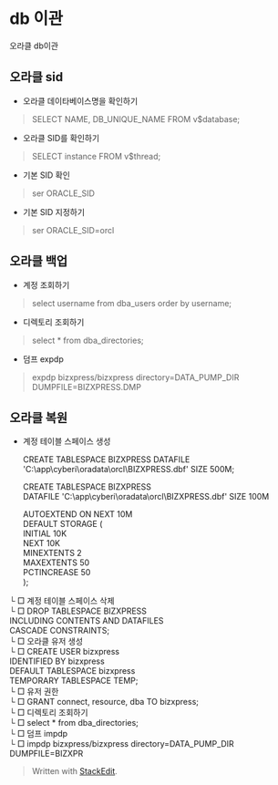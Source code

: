 

# db 이관

오라클 db이관

## 오라클 sid

 - 오라클 데이타베이스명을 확인하기
> SELECT NAME, DB_UNIQUE_NAME FROM v$database;

   
- 오라클 SID를 확인하기
   
> SELECT instance FROM v$thread;
   
- 기본 SID 확인
   
> ser ORACLE_SID
   
- 기본 SID 지정하기
   
> ser ORACLE_SID=orcl

## 오라클 백업

- 계정 조회하기  
> select username from dba_users order by username;  
- 디렉토리 조회하기  
> select * from dba_directories;  
- 덤프 expdp  
> expdp bizxpress/bizxpress directory=DATA_PUMP_DIR DUMPFILE=BIZXPRESS.DMP  
  

## 오라클 복원

- 계정 테이블 스페이스 생성  

     CREATE TABLESPACE BIZXPRESS DATAFILE 'C:\app\cyberi\oradata\orcl\BIZXPRESS.dbf' SIZE 500M;  

     CREATE TABLESPACE BIZXPRESS  
    DATAFILE 'C:\app\cyberi\oradata\orcl\BIZXPRESS.dbf' SIZE 100M 

    AUTOEXTEND ON NEXT 10M   
    DEFAULT STORAGE 
     (  
	     INITIAL 10K   
	     NEXT 10K  
	     MINEXTENTS 2   
	     MAXEXTENTS 50  
		 PCTINCREASE 50   
     );

└ □ 계정 테이블 스페이스 삭제  
└ □ DROP TABLESPACE BIZXPRESS  
INCLUDING CONTENTS AND DATAFILES  
CASCADE CONSTRAINTS;  
└ □ 오라클 유저 생성  
└ □ CREATE USER bizxpress  
IDENTIFIED BY bizxpress  
DEFAULT TABLESPACE bizxpress  
TEMPORARY TABLESPACE TEMP;  
└ □ 유저 권한  
└ □ GRANT connect, resource, dba TO bizxpress;  
└ □ 디렉토리 조회하기  
└ □ select * from dba_directories;  
└ □ 덤프 impdp  
└ □ impdp bizxpress/bizxpress directory=DATA_PUMP_DIR DUMPFILE=BIZXPR

> Written with [StackEdit](https://stackedit.io/).
<!--stackedit_data:
eyJoaXN0b3J5IjpbMTEyMDU3MDEyNV19
-->
